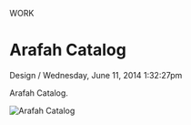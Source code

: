 <p class="type">WORK</p>

# Arafah Catalog

<p class="meta">Design  /  Wednesday, June 11, 2014 1:32:27pm</p>

Arafah Catalog.

![Arafah Catalog](https://farooq-agent.web.app/assets/images/works/large/arafah-catalog.jpg)
